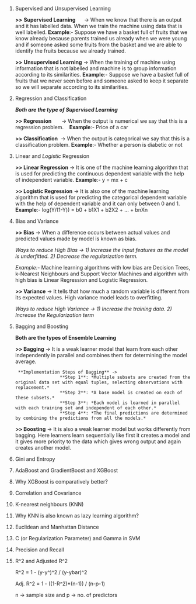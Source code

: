 1) Supervised and Unsupervised Learning

    **>>** **Supervised Learning** &nbsp;&nbsp;&nbsp;&nbsp; -> When we know that there is an output and it has labelled data. When we train the machine using data that is well   labelled.
                                  **Example**:- Suppose we have a basket full of fruits that we know already because parents trained us already when we were young 
                                            and if someone asked some fruits from the basket and we are able to identify the fruits because we already trained.

    **>>** **Unsupervised Learning** -> When the training of machine using information that is not labelled and machine is to group information according to its
                                  similarities.
                                  **Example**:- Suppose we have a basket full of fruits that we never seen before and someone asked to keep it separate so we will   separate according to its similarities.


2) Regression and Classification

    ***Both are the type of Supervised Learning***

    **>> Regression**   &nbsp; &nbsp;&nbsp;&nbsp; -> When the output is numerical we say that this is a regression problem. &nbsp;&nbsp; **Example**:- Price of a car

    **>> Classification** &nbsp;-> When the output is categorical we say that this is a classification problem. **Example**:- Whether a person is diabetic or not


3) Linear and *Logistic* Regression

    **>> Linear Regression** -> It is one of the machine learning algorithm that is used for predicting the continuous dependent variable with the help of independent variable.    **Example**:- y = mx + c

    **>> Logistic Regression** -> It is also one of the machine learning algorithm that is used for predicting the categorical dependent variable with the help of dependent variable and it can only between 0 and 1. **Example**:- log(Y/(1-Y)) = b0 + b1X1 + b2X2 + ... + bnXn

4) Bias and Variance

    **>> Bias** -> When a difference occurs between actual values and predicted values made by model is known as bias.

    *Ways to reduce High Bias -> 1) Increase the input features as the model is underfitted.
                                                2) Decrease the regularization term.*

    *Example:-*  Machine learning algorithms with low bias are Decision Trees, k-Nearest Neighbours and Support Vector Machines and algorithm   with high bias is Linear Regression and Logistic Regression.

    **>> Variance** -> It tells that how much a random variable is different from its expected values. High variance model leads to overfitting.

    *Ways to reduce High Variance -> 1) Increase the training data. 
    2) Increase the Regularization term*


5) Bagging and Boosting

    **Both are the types of Ensemble Learning**

    **>> Bagging** -> It is a weak learner model that learn from each other independently in parallel and combines them for determining the model average.
                        

        **Implementation Steps of Bagging** -> 
                        **Step 1**: *Multiple subsets are created from the original data set with equal tuples, selecting observations with replacement.*
                        **Step 2**: *A base model is created on each of these subsets.*
                        **Step 3**: *Each model is learned in parallel with each training set and independent of each other.*
                        **Step 4**: *The final predictions are determined by combining the predictions from all the models.*
                        
    **>> Boosting** -> It is also a weak learner model but works differently from bagging. Here learners learn sequentially like first it creates a model and it gives more priority to the data which gives wrong output and again creates another model.

6) Gini and Entropy

    

7) AdaBoost and GradientBoost and XGBoost
8) Why XGBoost is comparatively better?
9) Correlation and Covariance
10) K-nearest neighbours (KNN)
11) Why KNN is also known as lazy learning algorithm?
12) Euclidean and Manhattan Distance
13) C (or Regularization Parameter) and Gamma in SVM
14) Precision and Recall
15) R^2 and Adjusted R^2

    R^2 = 1 - (y-y^)^2 / (y-ybar)^2

    Adj. R^2 = 1 - ((1-R^2)*(n-1)) / (n-p-1)
    
    n -> sample size and p -> no. of predictors
